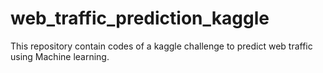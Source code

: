 # web_traffic_prediction_kaggle
This repository contain codes of a kaggle challenge to predict web traffic using Machine learning.
